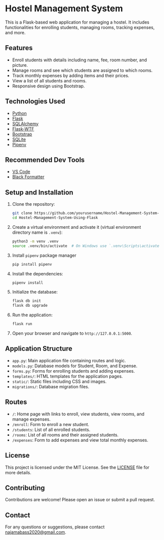 # Hostel Management System

This is a Flask-based web application for managing a hostel. It includes functionalities for enrolling students, managing rooms, tracking expenses, and more.

## Features

- Enroll students with details including name, fee, room number, and picture.
- Manage rooms and see which students are assigned to which rooms.
- Track monthly expenses by adding items and their prices.
- View a list of all students and rooms.
- Responsive design using Bootstrap.

## Technologies Used

- [Python](https://www.python.org/)
- [Flask](https://flask.palletsprojects.com/en/3.0.x/)
- [SQLAlchemy](https://www.sqlalchemy.org/)
- [Flask-WTF](https://flask-wtf.readthedocs.io/en/1.2.x/)
- [Bootstrap](https://getbootstrap.com/docs/5.3/getting-started/introduction/)
- [SQLite](https://www.sqlite.org/)
- [Pipenv](https://pipenv.pypa.io/en/latest/)

## Recommended Dev Tools

- [VS Code](https://code.visualstudio.com/download)
- [Black Formatter](https://code.visualstudio.com/docs/python/formatting)

## Setup and Installation

1. Clone the repository:

   ```bash
   git clone https://github.com/yourusername/Hostel-Management-System-Using-Flask.git
   cd Hostel-Management-System-Using-Flask
   ```

2. Create a virtual environment and activate it (virtual environment directory name is `.venv`):

   ```bash
   python3 -m venv .venv
   source .venv/bin/activate  # On Windows use `.venv\Scripts\activate`
   ```

3. Install `pipenv` package manager

   ```bash
   pip install pipenv
   ```

4. Install the dependencies:

   ```bash
   pipenv install
   ```

5. Initialize the database:

   ```bash
   flask db init
   flask db upgrade
   ```

6. Run the application:

   ```bash
   flask run
   ```

7. Open your browser and navigate to `http://127.0.0.1:5000`.

## Application Structure

- `app.py`: Main application file containing routes and logic.
- `models.py`: Database models for Student, Room, and Expense.
- `forms.py`: Forms for enrolling students and adding expenses.
- `templates/`: HTML templates for the application pages.
- `static/`: Static files including CSS and images.
- `migrations/`: Database migration files.

## Routes

- `/`: Home page with links to enroll, view students, view rooms, and manage expenses.
- `/enroll`: Form to enroll a new student.
- `/students`: List of all enrolled students.
- `/rooms`: List of all rooms and their assigned students.
- `/expenses`: Form to add expenses and view total monthly expenses.

## License

This project is licensed under the MIT License. See the [LICENSE](LICENSE) file for more details.

## Contributing

Contributions are welcome! Please open an issue or submit a pull request.

## Contact

For any questions or suggestions, please contact [najamabass2020@gmail.com](mailto:your-email@example.com).
